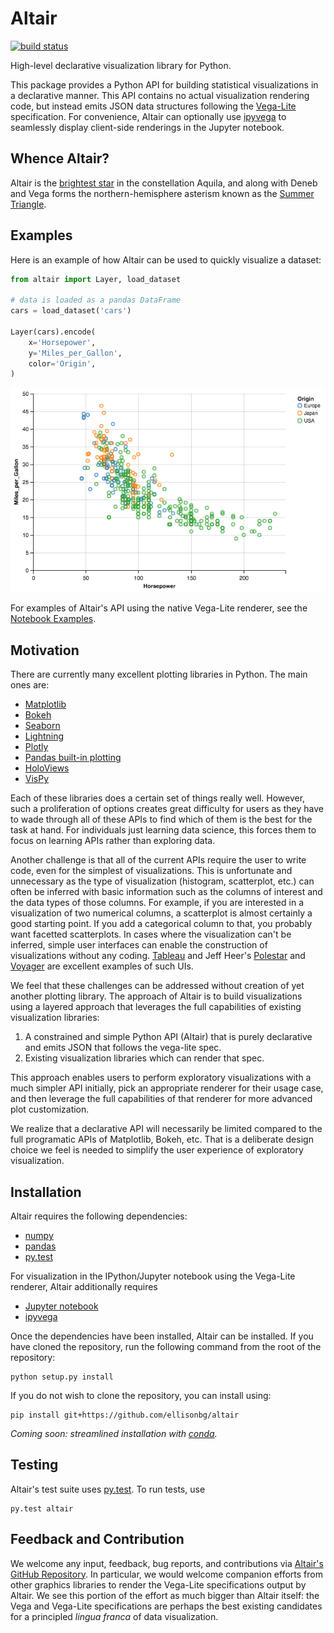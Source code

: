 # Altair

[![build status](http://img.shields.io/travis/ellisonbg/altair/master.svg?style=flat)](https://travis-ci.org/ellisonbg/altair)

High-level declarative visualization library for Python.

This package provides a Python API for building statistical visualizations in a
declarative manner.
This API contains no actual visualization rendering code, but instead emits JSON data structures following the [Vega-Lite](https://github.com/vega/vega-lite) specification.
For convenience, Altair can optionally use [ipyvega](https://github.com/vega/ipyvega) to seamlessly display client-side renderings in the Jupyter notebook.

## Whence Altair?

Altair is the [brightest star](https://en.wikipedia.org/wiki/Altair) in the constellation Aquila, and along with Deneb and Vega forms the northern-hemisphere asterism known as the [Summer Triangle](https://en.wikipedia.org/wiki/Summer_Triangle).

## Examples

Here is an example of how Altair can be used to quickly visualize a dataset:

```python
from altair import Layer, load_dataset

# data is loaded as a pandas DataFrame
cars = load_dataset('cars')

Layer(cars).encode(
    x='Horsepower',
    y='Miles_per_Gallon',
    color='Origin',
)
```
![Altair Visualization](images/cars.png?raw=true)

For examples of Altair's API using the native Vega-Lite renderer, see the [Notebook Examples](notebooks/Index.ipynb).

## Motivation

There are currently many excellent plotting libraries in Python. The main ones are:

* [Matplotlib](http://matplotlib.org/)
* [Bokeh](http://bokeh.pydata.org/en/latest/)
* [Seaborn](http://stanford.edu/~mwaskom/software/seaborn/#)
* [Lightning](http://lightning-viz.org/)
* [Plotly](https://plot.ly/)
* [Pandas built-in plotting](http://pandas.pydata.org/pandas-docs/stable/visualization.html)
* [HoloViews](http://ioam.github.io/holoviews/)
* [VisPy](http://vispy.org/)

Each of these libraries does a certain set of things really well.
However, such a proliferation of options creates great difficulty for users as they have to wade through all of these APIs to find which of them is the best for the task at hand.
For individuals just learning data science, this forces them to focus on learning APIs rather than exploring data.

Another challenge is that all of the current APIs require the user to write code, even for the simplest of visualizations.
This is unfortunate and unnecessary as the type of visualization (histogram, scatterplot, etc.) can often be inferred with basic information such as the columns of interest and the data types of those columns.
For example, if you are interested in a visualization of two numerical columns, a scatterplot is almost certainly a good starting point.
If you add a categorical column to that, you probably want facetted scatterplots.
In cases where the visualization can't be inferred, simple user interfaces can enable the construction of visualizations without any coding. [Tableau](http://www.tableau.com/) and Jeff Heer's
[Polestar](https://github.com/vega/polestar) and [Voyager](https://github.com/vega/voyager) are
excellent examples of such UIs.

We feel that these challenges can be addressed without creation of yet another plotting library.
The approach of Altair is to build visualizations using a layered approach that leverages the full capabilities of existing visualization libraries:

1. A constrained and simple Python API (Altair) that is purely declarative and emits JSON that follows the vega-lite spec.
2. Existing visualization libraries which can render that spec.

This approach enables users to perform exploratory visualizations with a much simpler API initially, pick an appropriate renderer for their usage case, and then leverage the full capabilities of that renderer for more advanced plot customization.

We realize that a declarative API will necessarily be limited compared to the full programatic APIs of Matplotlib, Bokeh, etc. That is a deliberate design choice we feel is needed to simplify the user experience of exploratory visualization.

## Installation

Altair requires the following dependencies:

* [numpy](http://www.numpy.org/)
* [pandas](http://pandas.pydata.org/)
* [py.test](http://pytest.org/latest)

For visualization in the IPython/Jupyter notebook using the Vega-Lite renderer, Altair additionally requires

* [Jupyter notebook](https://jupyter.readthedocs.io/en/latest/install.html)
* [ipyvega](https://github.com/vega/ipyvega)

Once the dependencies have been installed, Altair can be installed.
If you have cloned the repository, run the following command from the root of the repository:

```
python setup.py install
```

If you do not wish to clone the repository, you can install using:

```
pip install git+https://github.com/ellisonbg/altair
```

*Coming soon: streamlined installation with [conda](http://conda.pydata.org/).*

## Testing

Altair's test suite uses [py.test](http://pytest.org/latest/).
To run tests, use
```
py.test altair
```

## Feedback and Contribution

We welcome any input, feedback, bug reports, and contributions via [Altair's GitHub Repository](http://github.com/ellisonbg/altair/).
In particular, we would welcome companion efforts from other graphics libraries to render the Vega-Lite specifications output by Altair.
We see this portion of the effort as much bigger than Altair itself: the Vega and Vega-Lite specifications are perhaps the best existing candidates for a principled *lingua franca* of data visualization.
